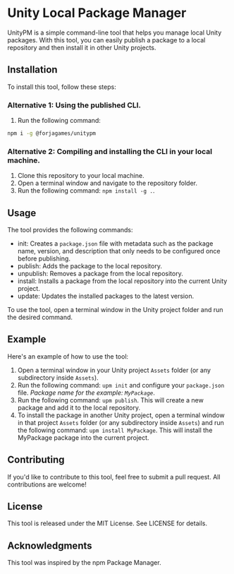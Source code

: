 # Unity Local Package Manager
UnityPM is a simple command-line tool that helps you manage local Unity packages. With this tool, you can easily publish a package to a local repository and then install it in other Unity projects.

## Installation
To install this tool, follow these steps:

### Alternative 1: Using the published CLI.
1. Run the following command:
```bash
npm i -g @forjagames/unitypm
```

### Alternative 2: Compiling and installing the CLI in your local machine.
1. Clone this repository to your local machine.
2. Open a terminal window and navigate to the repository folder.
3. Run the following command: `npm install -g .`.

## Usage
The tool provides the following commands:
* init: Creates a `package.json` file with metadata such as the package name, version, and description that only needs to be configured once before publishing.
* publish: Adds the package to the local repository.
* unpublish: Removes a package from the local repository.
* install: Installs a package from the local repository into the current Unity project.
* update: Updates the installed packages to the latest version.

To use the tool, open a terminal window in the Unity project folder and run the desired command.

## Example
Here's an example of how to use the tool:

1. Open a terminal window in your Unity project `Assets` folder (or any subdirectory inside `Assets`).
2. Run the following command: `upm init` and configure your `package.json` file. *Package name for the example: `MyPackage`*.
3. Run the following command: `upm publish`. This will create a new package and add it to the local repository.
5. To install the package in another Unity project, open a terminal window in that project `Assets` folder (or any subdirectory inside `Assets`) and run the following command: `upm install MyPackage`.
This will install the MyPackage package into the current project.

## Contributing
If you'd like to contribute to this tool, feel free to submit a pull request. All contributions are welcome!

## License
This tool is released under the MIT License. See LICENSE for details.

## Acknowledgments
This tool was inspired by the npm Package Manager.
